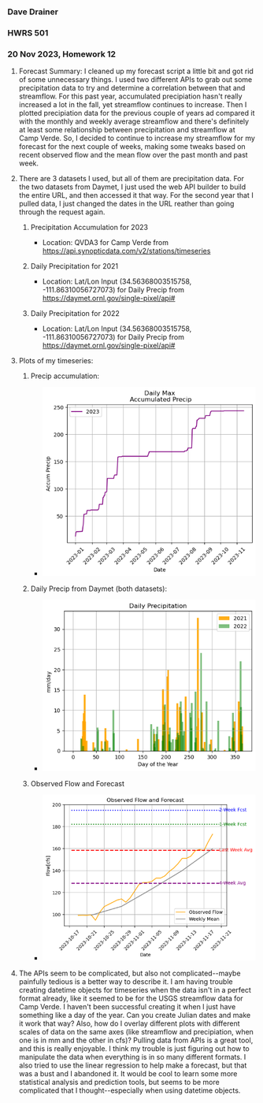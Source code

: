 ### Dave Drainer
### HWRS 501
### 20 Nov 2023, Homework 12

1. Forecast Summary: I cleaned up my forecast script a little bit and got rid of some unnecessary things. I used two different APIs to grab out some precipitation data to try and determine a correlation between that and streamflow. For this past year, accumulated precipiation hasn't really increased a lot in the fall, yet streamflow continues to increase. Then I plotted precipiation data for the previous couple of years ad compared it with the monthly and weekly average streamflow and there's definitely at least some relationship between precipitation and streamflow at Camp Verde. So, I decided to continue to increase my streamflow for my forecast for the next couple of weeks, making some tweaks based on recent observed flow and the mean flow over the past month and past week. 
   
2. There are 3 datasets I used, but all of them are precipitation data. For the two datasets from Daymet, I just used the web API builder to build the entire URL, and then accessed it that way. For the second year that I pulled data, I just changed the dates in the URL reather than going through the request again.
   
   1. Precipitation Accumulation for 2023
      - Location: QVDA3 for Camp Verde from https://api.synopticdata.com/v2/stations/timeseries

   2. Daily Precipitation for 2021
      - Location: Lat/Lon Input (34.56368003515758, -111.86310056727073) for Daily Precip from https://daymet.ornl.gov/single-pixel/api#
  
   3. Daily Precipitation for 2022
      - Location: Lat/Lon Input (34.56368003515758, -111.86310056727073) for Daily Precip from https://daymet.ornl.gov/single-pixel/api#
  
3. Plots of my timeseries:
   1. Precip accumulation:
      - ![image info](./precip_accum_23.png)

   2. Daily Precip from Daymet (both datasets):
      - ![image info](./daily_precip_21-22.png)

   3. Observed Flow and Forecast
      - ![image info](./observed_flow_fcst.png)

4. The APIs seem to be complicated, but also not complicated--maybe painfully tedious is a better way to describe it. I am having trouble creating datetime objects for timeseries when the data isn't in a perfect format already, like it seemed to be for the USGS streamflow data for Camp Verde. I haven't been successful creating it when I just have something like a day of the year. Can you create Julian dates and make it work that way? Also, how do I overlay different plots with different scales of data on the same axes (like streamflow and precipiation, when one is in mm and the other in cfs)? Pulling data from APIs is a great tool, and this is really enjoyable. I think my trouble is just figuring out how to manipulate the data when everything is in so many different formats. I also tried to use the linear regression to help make a forecast, but that was a bust and I abandoned it. It would be cool to learn some more statistical analysis and prediction tools, but seems to be more complicated that I thought--especially when using datetime objects.

